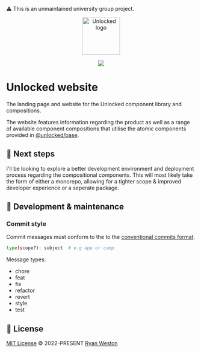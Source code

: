 ⚠️ This is an unmaintained university group project.

<p align="center">
  <a href="https://unlocked.to" target="_blank">
    <img alt="Unlocked logo" width="100" src="https://unlocked.to/images/logo/logo-dark.svg">
  </a>
</p>

<p align="center">
  <a href="https://app.netlify.com/sites/unlocked-website/deploys">
    <img src="https://api.netlify.com/api/v1/badges/9243603b-eb9a-4116-8c01-a01d1a3228f8/deploy-status">
  </a>
</p>

# Unlocked website

The landing page and website for the Unlocked component library and compositions.

The website features information regarding the product as well as a range of available component compositions that utilise the atomic components provided in [@unlocked/base](https://www.github.com/UnlockedUI/unlocked-ui).

## 🚀 Next steps
I'll be looking to explore a better development environment and deployment process regarding the compositional components. This will most likely take the form of either a monorepo, allowing for a tighter scope & improved developer experience or a seperate package.

## 🔧 Development & maintenance

### Commit style
Commit messages must conform to the to the [conventional commits format](https://www.conventionalcommits.org/en/v1.0.0/#summary).

```bash 
type(scope?): subject  # e.g app or comp
```

Message types:
- chore
- feat
- fix
- refactor
- revert
- style
- test

## 📄 License

[MIT License](https://github.com/UnlockedUI/unlocked-website/blob/master/LICENSE) © 2022-PRESENT [Ryan Weston](https://github.com/ryanweston)
